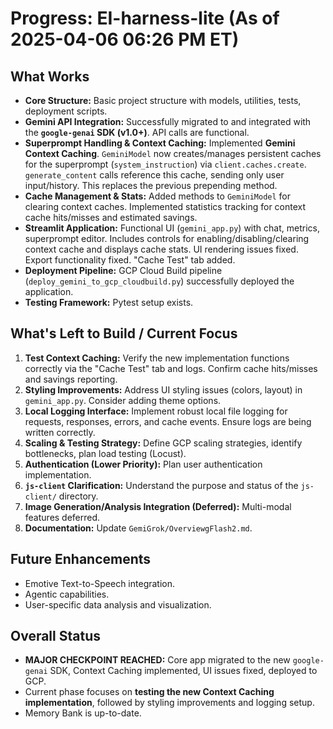 # Progress: EI-harness-lite (As of 2025-04-06 06:26 PM ET)

## What Works

*   **Core Structure:** Basic project structure with models, utilities, tests, deployment scripts.
*   **Gemini API Integration:** Successfully migrated to and integrated with the **`google-genai` SDK (v1.0+)**. API calls are functional.
*   **Superprompt Handling & Context Caching:** Implemented **Gemini Context Caching**. `GeminiModel` now creates/manages persistent caches for the superprompt (`system_instruction`) via `client.caches.create`. `generate_content` calls reference this cache, sending only user input/history. This replaces the previous prepending method.
*   **Cache Management & Stats:** Added methods to `GeminiModel` for clearing context caches. Implemented statistics tracking for context cache hits/misses and estimated savings.
*   **Streamlit Application:** Functional UI (`gemini_app.py`) with chat, metrics, superprompt editor. Includes controls for enabling/disabling/clearing context cache and displays cache stats. UI rendering issues fixed. Export functionality fixed. "Cache Test" tab added.
*   **Deployment Pipeline:** GCP Cloud Build pipeline (`deploy_gemini_to_gcp_cloudbuild.py`) successfully deployed the application.
*   **Testing Framework:** Pytest setup exists.

## What's Left to Build / Current Focus

1.  **Test Context Caching:** Verify the new implementation functions correctly via the "Cache Test" tab and logs. Confirm cache hits/misses and savings reporting.
2.  **Styling Improvements:** Address UI styling issues (colors, layout) in `gemini_app.py`. Consider adding theme options.
3.  **Local Logging Interface:** Implement robust local file logging for requests, responses, errors, and cache events. Ensure logs are being written correctly.
4.  **Scaling & Testing Strategy:** Define GCP scaling strategies, identify bottlenecks, plan load testing (Locust).
5.  **Authentication (Lower Priority):** Plan user authentication implementation.
6.  **`js-client` Clarification:** Understand the purpose and status of the `js-client/` directory.
7.  **Image Generation/Analysis Integration (Deferred):** Multi-modal features deferred.
8.  **Documentation:** Update `GemiGrok/OverviewgFlash2.md`.

## Future Enhancements

*   Emotive Text-to-Speech integration.
*   Agentic capabilities.
*   User-specific data analysis and visualization.

## Overall Status

*   **MAJOR CHECKPOINT REACHED:** Core app migrated to the new `google-genai` SDK, Context Caching implemented, UI issues fixed, deployed to GCP.
*   Current phase focuses on **testing the new Context Caching implementation**, followed by styling improvements and logging setup.
*   Memory Bank is up-to-date.
